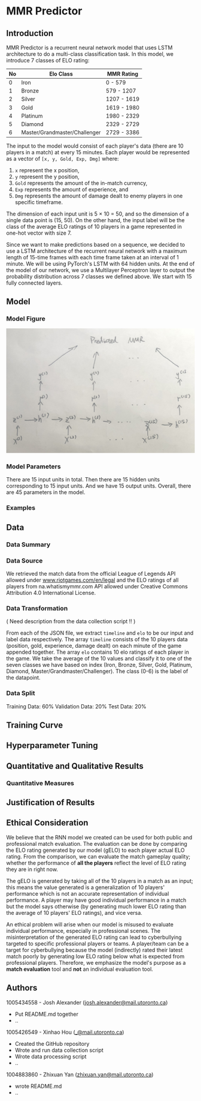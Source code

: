 # MMR Predictor

## Introduction
<!-- What deep learning model are you building? We are looking for a clear and concise description that uses standard deep learning terminology. Clearly describe the type of task that you are solving, and what your input/outputs are. -->

MMR Predictor is a recurrent neural network model that uses LSTM architecture to do a multi-class classification task. In this model, we introduce 7 classes of ELO rating:

| No  | Elo Class                     | MMR Rating  |
| --- | ---                           | ---         |
| 0   | Iron                          | 0 - 579     |
| 1   | Bronze                        | 579 - 1207  |
| 2   | Silver                        | 1207 - 1619 |
| 3   | Gold                          | 1619 - 1980 |
| 4   | Platinum                      | 1980 - 2329 |
| 5   | Diamond                       | 2329 - 2729 |
| 6   | Master/Grandmaster/Challenger | 2729 - 3386 |

The input to the model would consist of each player's data (there are 10 players in a match) at every 15 minutes. Each player would be represented as a vector of `[x, y, Gold, Exp, Dmg]` where: 
1. `x` represent the x position,
2. `y` represent the y position,
3. `Gold` represents the amount of the in-match currency,
4. `Exp` represents the amount of experience, and
5. `Dmg` represents the amount of damage dealt to enemy players in one specific timeframe.

The dimension of each input unit is 5 $\times$ 10 = 50, and so the dimension of a single data point is (15, 50). On the other hand, the input label will be the class of the average ELO ratings of 10 players in a game represented in one-hot vector with size 7. 

Since we want to make predictions based on a sequence, we decided to use a LSTM architecture of the recurrent neural network with a maximum length of 15-time frames with each time frame taken at an interval of 1 minute. We will be using PyTorch's LSTM with 64 hidden units. At the end of the model of our network, we use a Multilayer Perceptron layer to output the probability distribution across 7 classes we defined above. We start with 15 fully connected layers. 

## Model

### Model Figure
<!-- A figure/diagram of the model architecture that demonstrates understanding of the steps involved in computing the forward pass. We are looking to see if you understand the steps involved in the model computation (i.e. are you treating the model as a black box or do you understand what it’s doing?) -->

![Alt text](/image_figure.png?raw=true)

### Model Parameters
<!-- Count the number of parameters in the model, and a description of where the parameters come from. Again, we are looking to see if you understand what the model is doing, and what parameters are being tuned. -->
There are 15 input units in total. Then there are 15 hidden units corresponding to 15 input units. And we 
have 15 output units. Overall, there are 45 parameters in the model.


### Examples
<!-- Examples of how the model performs on two actual examples from the test set: one successful and one unsuccessful. -->


## Data

### Data Summary
<!-- Provide summary statistics of your data to help interpret your results, similar to in the proposal. Please review the feedback provided in the proposal for some guidance on what information is helpful for interpreting your model behaviour.-->

### Data Source
<!-- Describe the source of your data. -->
We retrieved the match data from the official League of Legends API allowed under www.riotgames.com/en/legal and the ELO ratings of all players from na.whatismymmr.com API allowed under Creative Commons Attribution 4.0 International License. 


### Data Transformation
<!-- Describe how you transformed the data, i.e. the steps you took to turn the data from what you downloaded, to something that a neural network can use as input. We are looking for a concise description that has just enough information for another person to replicate your process.-->

( Need description from the data collection script !! )

From each of the JSON file, we extract `timeline` and `elo` to be our input and label data respectively. The array `timeline` consists of the 10 players data (position, gold, experience, damage dealt) on each minute of the game appended together. The array `elo` contains 10 elo ratings of each player in the game. We take the average of the 10 values and classify it to one of the seven classes we have based on index (Iron, Bronze, Silver, Gold, Platinum, Diamond, Master/Grandmaster/Challenger). The class (0-6) is the label of the datapoint.


### Data Split
<!-- If appropriate to your project, describe how the train/validation/test set was split. Note that splitting strategy is not always straightforward, so we are looking to see a split that can be justified. -->
Training Data: 60%
Validation Data: 20%
Test Data:  20%
<!-- Missing justification -->

## Training Curve
<!--The training curve of your final model. We are looking for a curve that shows both training and validation performance (if applicable). Your training curve should look reasonable for the problem that you are solving.-->

## Hyperparameter Tuning
<!--A justification that your implemented method performed reasonably, given the difficulty of the problem—or a hypothesis for why it doesn’t. This is extremely important. We are looking for an interpretation of the result. You may want to refer to your data summary and hyperparameter choices to make your argument. -->

## Quantitative and Qualitative Results
<!-- Describe the quantitative and qualitative results. You may choose to use a table or figure to aid in your description. We are looking for both a clear presentation, and a result that makes sense given your data summary. (As an extreme example, you should not have a result that performs worse than a model that, say, predicts the most common class.)-->

### Quantitative Measures
<!-- A description and justification of the quantitative measure that you are using to evaluate your results. For some problems this will be straightforward. For others, please justify the measure that you chose. -->

## Justification of Results
<!-- A justification that your implemented method performed reasonably, given the difficulty of the problem—or a hypothesis for why it doesn’t. This is extremely important. We are looking for an interpretation of the result. You may want to refer to your data summary and hyperparameter choices to make your argument. -->

## Ethical Consideration
We believe that the RNN model we created can be used for both public and professional match evaluation. The evaluation can be done by comparing the ELO rating generated by our model (gELO) to each player actual ELO rating. From the comparison, we can evaluate the match gameplay quality; whether the performance of **all the players** reflect the level of ELO rating they are in right now.  

The gELO is generated by taking all of the 10 players in a match as an input; this means the value generated is a generalization of 10 players' performance which is not an accurate representation of individual performance. A player may have good individual performance in a match but the model says otherwise (by generating much lower ELO rating than the average of 10 players' ELO ratings), and vice versa.

An ethical problem will arise when our model is misused to evaluate individual performance, especially in professional scenes. The misinterpretation of the generated ELO rating can lead to cyberbullying targeted to specific professional players or teams. A player/team can be a target for cyberbullying because the model (indirectly) rated their latest match poorly by generating low ELO rating below what is expected from professional players. Therefore, we emphasize the model's purpose as a **match evaluation** tool and **not** an individual evaluation tool. 

## Authors

1005434558 - Josh Alexander (josh.alexander@mail.utoronto.ca)
- Put README.md together
- ..

1005426549 - Xinhao Hou (_@mail.utoronto.ca)
- Created the GitHub repository
- Wrote and run data collection script <!-- may be better if this replaced by the actual filename -->
- Wrote data processing script 
- ..

1004883860 - Zhixuan Yan (zhixuan.yan@mail.utoronto.ca)
- wrote README.md
- ..
